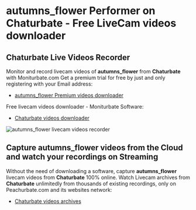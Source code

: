 # autumns_flower Performer on Chaturbate - Free LiveCam videos downloader

## Chaturbate Live Videos Recorder

Monitor and record livecam videos of **autumns_flower** from **Chaturbate** with Moniturbate.com
Get a premium trial for free by just and only registering with your Email address:
* [autumns_flower Premium videos downloader](https://moniturbate.com/request-demo-licence-key.html)

Free livecam videos downloader - Moniturbate Software:
* [Chaturbate videos downloader](https://moniturbate.com/moniturbate-download-software.html)

![autumns_flower livecam videos recorder](https://peachurnet.com/templates/moniturbate-software.png)


## Capture autumns_flower videos from the Cloud and watch your recordings on Streaming

Without the need of downloading a software, capture **autumns_flower** livecam videos from **Chaturbate** 100% online.
Watch Livecam archives from **Chaturbate** unlimitedly from thousands of existing recordings, only on Peachurbate.com and its websites network:
* [Chaturbate videos archives](https://peachurnet.com/)
